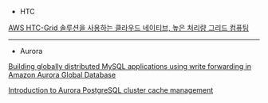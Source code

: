 - HTC

[AWS HTC-Grid 솔루션을 사용하는 클라우드 네이티브, 높은 처리량 그리드 컴퓨팅](https://aws.amazon.com/ko/blogs/hpc/cloud-native-high-throughput-computing-with-aws-htc-grid/)

---

- Aurora
 
[Building globally distributed MySQL applications using write forwarding in Amazon Aurora Global Database](https://aws.amazon.com/ko/blogs/database/building-globally-distributed-mysql-applications-using-write-forwarding-in-amazon-aurora-global-database/)

[Introduction to Aurora PostgreSQL cluster cache management](https://aws.amazon.com/ko/blogs/database/introduction-to-aurora-postgresql-cluster-cache-management/)